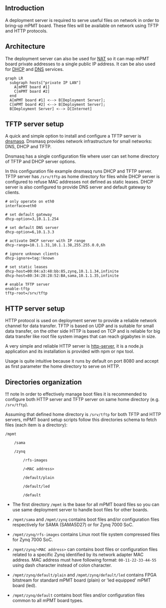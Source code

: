
## Introduction

A deployment server is required to serve useful files on network in order to bring-up mPMT board. 
These files will be available on network using TFTP and HTTP protocols.

## Architecture

The deployment server can also be used for [NAT](https://www.wikipedia.org/wiki/Network_address_translation)
so it can map mPMT board private addresses to a single public IP address. It can be also used for [DHCP](https://en.wikipedia.org/wiki/Dynamic_Host_Configuration_Protocol) and [DNS](https://en.wikipedia.org/wiki/Domain_Name_System) services.

``` mermaid
graph LR
  subgraph hosts["private IP LAN"]
    A[mPMT board #1]
    C[mPMT board #2]
  end
  A[mPMT board #1] <--> B[Deployment Server];
  C[mPMT board #2] <--> B[Deployment Server];
  B[Deployment Server] <--> D[Internet]
```

## TFTP server setup

A quick and simple option to install and configure a TFTP server is [dnsmasq](https://thekelleys.org.uk/dnsmasq/doc.html). Dnsmasq provides network infrastructure for small networks: DNS, DHCP and TFTP.

Dnsmasq has a single configuration file where user can set home directory of TFTP and DHCP server options.

In this configuration file example dnsmasq runs DHCP and TFTP server. TFTP server has `/srv/tftp` as home 
directory for files while DHCP server is configured to refuse MAC addresses not defined as static leases.
DHCP server is also configured to provide DNS server and default gateway to clients.

```
# only operate on eth0
interface=eth0

# set default gateway
dhcp-option=3,10.1.1.254

# set default DNS server
dhcp-option=6,10.1.3.3

# activate DHCP server with IP range
dhcp-range=10.1.1.31,10.1.1.38,255.255.0.0,6h

# ignore unknown clients
dhcp-ignore=tag:!known

# set static leases
dhcp-host=00:04:a3:48:bb:85,zynq,10.1.1.34,infinite
dhcp-host=80:34:28:28:52:BA,sama,10.1.1.35,infinite

# enable TFTP server
enable-tftp
tftp-root=/srv/tftp
```

## HTTP server setup

HTTP protocol is used on deployment server to provide a reliable network channel for data transfer.
TFTP is based on UDP and is suitable for small data transfer, on the other side HTTP is based on
TCP and is reliable for big data transfer like root file system images that can reach gigabytes in size.

A very simple and reliable HTTP server is [http-server](https://github.com/http-party/http-server), it is a node.js application and its installation is provided with npm or npx tool.

Usage is quite intuitive because it runs by default on port 8080 and accept as first parameter
the home directory to serve on HTTP.

## Directories organization

!!! note
    In order to effectively manage boot files it is recommended to configure both HTTP server and TFTP server 
    on same home directory (e.g. `/srv/tftp`).

Assuming that defined home directory is `/srv/tftp` for both TFTP and HTTP servers, mPMT board setup
scripts follow this directories schema to fetch files (each item is a directory):

```
/mpmt

    /sama

    /zynq

        /rfs-images

        /<MAC address>

        /default/plain

        /default/led

        /default
```

* The first directory `/mpmt` is the base for all mPMT board files so you can use same deployment server to 
handle boot files for other boards.

* `/mpmt/sama` and `/mpmt/zynq` contains boot files and/or configuration files respectively for SAMA (SAMA5D27) or for Zynq 7000 SoC.

* `/mpmt/zynq/rfs-images` contains Linux root file system compressed files for Zynq 7000 SoC.

* `/mpmt/zynq/<MAC address>` can contains boot files or configuration files related to a specific
Zynq identified by its network adapter MAC address. MAC address must have following format: `00-11-22-33-44-55` using dash character instead of colon character. 

* `/mpmt/zynq/default/plain` and `/mpmt/zynq/default/led` contains FPGA bitstream
for standard mPMT board (plain) or 'led equipped' mPMT board (led).

* `/mpmt/zynq/default` contains boot files and/or configuration files common to all mPMT board types.


